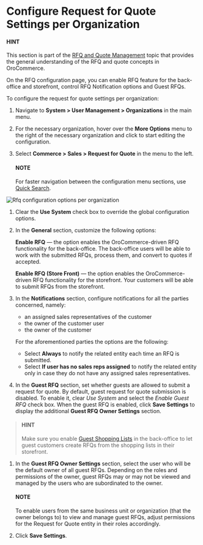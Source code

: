 <a id="user-guide-system-configuration-commerce-sales-rfq-organization"></a>

# Configure Request for Quote Settings per Organization

#### HINT
This section is part of the [RFQ and Quote Management](../../../../../../../concept-guides/rfq-quotes/index.md#concept-guide-rfq-quotes) topic that provides the general understanding of the RFQ and quote concepts in OroCommerce.

On the RFQ configuration page, you can enable RFQ feature for the back-office and storefront, control RFQ Notification options and Guest RFQs.

To configure the request for quote settings per organization:

1. Navigate to **System > User Management > Organizations** in the main menu.
2. For the necessary organization, hover over the <i class="fa fa-ellipsis-h fa-lg" aria-hidden="true"></i> **More Options** menu to the right of the necessary organization and click <i class="fas fa-cog" aria-hidden="true"></i> to start editing the configuration.
3. Select **Commerce > Sales > Request for Quote** in the menu to the left.

   #### NOTE
   For faster navigation between the configuration menu sections, use [Quick Search](../../../../../configuration/quick-search.md#user-guide-system-configuration-quick-search).

![Rfq configuration options per organization](user/img/system/user_management/org_configuration/sales/org_rfq_config.png)
1. Clear the **Use System** check box to override the global configuration options.
2. In the **General** section, customize the following options:

   **Enable RFQ** — the option enables the OroCommerce-driven RFQ functionality for the back-office. The back-office users will be able to work with the submitted RFQs, process them, and convert to quotes if accepted.

   **Enable RFQ (Store Front)** — the option enables the OroCommerce-driven RFQ functionality for the storefront. Your customers will be able to submit RFQs from the storefront.
3. In the **Notifications** section, configure notifications for all the parties concerned, namely:
   * an assigned sales representatives of the customer
   * the owner of the customer user
   * the owner of the customer

   For the aforementioned parties the options are the following:
   * Select **Always** to notify the related entity each time an RFQ is submitted.
   * Select **If user has no sales reps assigned** to notify the related entity only in case they do not have any assigned sales representatives.
4. In the **Guest RFQ** section, set whether guests are allowed to submit a request for quote. By default, guest request for quote submission is disabled. To enable it, clear *Use System* and select the *Enable Guest RFQ* check box. When the guest RFQ is enabled, click **Save Settings** to display the additional **Guest RFQ Owner Settings** section.

> #### HINT
> Make sure you enable [Guest Shopping Lists](organization-guest-shopping-list.md#user-guide-system-configuration-commerce-sales-shopping-list-per-organization) in the back-office to let guest customers create RFQs from the shopping lists in their storefront.
1. In the **Guest RFQ Owner Settings** section, select the user who will be the default owner of all guest RFQs.  Depending on the roles and permissions of the owner, guest RFQs may or may not be viewed and managed by the users who are subordinated to the owner.

   #### NOTE
   To enable users from the same business unit or organization (that the owner belongs to) to view and manage guest RFQs, adjust permissions for the Request for Quote entity in their roles accordingly.
2. Click **Save Settings**.

<!-- fa-bars = fa-navicon -->
<!-- Ic Tiles is used as Set As Default in saved views, and as tiles in display layout options -->
<!-- IcPencil refers to Rename in Commerce and Inline Editing in CRM -->
<!-- Check mark in the square. -->
<!-- SortDesc is also used as drop-down arrow -->
